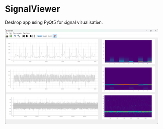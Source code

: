 # SignalViewer
Desktop app using PyQt5 for signal visualisation.

![image info](./screenshots/app_image.png)
